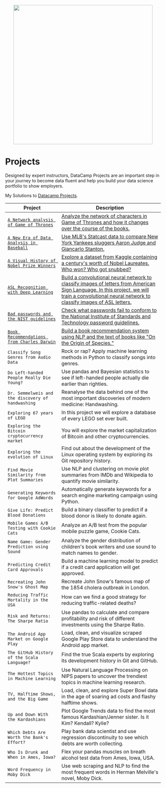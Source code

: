 <p align="center"> 
<img src="https://cdn.datacamp.com/main-app/assets/brand/logos/DataCamp_Horizontal_RGB-d196011f63ebda76dc5c9772425cf9541b8639af842d5e5476ef10f2460ed1e4.png" width="450">
</p>

# Projects


Designed by expert instructors, DataCamp Projects are an important step in your journey to become data fluent and help you build your data science portfolio to show employers.



My Solutions to [Datacamp Projects](https://www.datacamp.com/profile/veeralakrishna).

| Project | Description |
| --- | --- |
|[ `A Network analysis of Game of Thrones` ](https://github.com/veeralakrishna/DataCamp-Portfolio-Project-Solutions--Python/tree/master/A%20Network%20analysis%20of%20Game%20of%20Thrones)| [Analyze the network of characters in Game of Thrones and how it changes over the course of the books.](https://www.datacamp.com/projects/76) |
| [`A New Era of Data Analysis in Baseball`](https://github.com/veeralakrishna/DataCamp-Portfolio-Project-Solutions--Python/tree/master/A%20New%20Era%20of%20Data%20Analysis%20in%20Baseball) |[Use MLB's Statcast data to compare New York Yankees sluggers Aaron Judge and Giancarlo Stanton.](https://www.datacamp.com/projects/250)|
| [`A Visual History of Nobel Prize Winners`](https://github.com/veeralakrishna/DataCamp-Portfolio-Project-Solutions--Python/tree/master/A%20Visual%20History%20of%20Nobel%20Prize%20Winners) | [Explore a dataset from Kaggle containing a century's worth of Nobel Laureates. Who won? Who got snubbed?](https://www.datacamp.com/projects/441) |
| [`ASL Recognition with Deep Learning`](https://github.com/veeralakrishna/DataCamp-Portfolio-Project-Solutions--Python/tree/master/ASL%20Recognition%20with%20Deep%20Learning) | [Build a convolutional neural network to classify images of letters from American Sign Language. In this project, we will train a convolutional neural network to classify images of ASL letters.](https://www.datacamp.com/projects/509)|
|[`Bad passwords and the NIST guidelines`](https://www.datacamp.com/projects/141) | [Check what passwords fail to conform to the National Institute of Standards and Technology password guidelines.](https://www.datacamp.com/projects/141) |
| [`Book Recommendations from Charles Darwin` ](https://github.com/veeralakrishna/DataCamp-Portfolio-Project-Solutions--Python/tree/master/Book%20Recommendations%20from%20Charles%20Darwin)| [Build a book recommendation system using NLP and the text of books like "On the Origin of Species."](https://www.datacamp.com/projects/607) |
| `Classify Song Genres from Audio Data` | Rock or rap? Apply machine learning methods in Python to classify songs into genres. |
| `Do Left-handed People Really Die Young?` | Use pandas and Bayesian statistics to see if left-handed people actually die earlier than righties. |
| `Dr. Semmelweis and the discovery of handwashing` | Reanalyse the data behind one of the most important discoveries of modern medicine: Handwashing. |
| `Exploring 67 years of LEGO` | In this project we will explore a database of every LEGO set ever built. |
| `Exploring the Bitcoin cryptocurrency market` | You will explore the market capitalization of Bitcoin and other cryptocurrencies. |
| `Exploring the evolution of Linux` | Find out about the development of the Linux operating system by exploring its Git repository history. |
| `Find Movie Similarity from Plot Summaries` | Use NLP and clustering on movie plot summaries from IMDb and Wikipedia to quantify movie similarity. |
| `Generating Keywords for Google AdWords` | Automatically generate keywords for a search engine marketing campaign using Python. |
| `Give Life: Predict Blood Donations` | Build a binary classifier to predict if a blood donor is likely to donate again. |
| `Mobile Games A/B Testing with Cookie Cats` | Analyze an A/B test from the popular mobile puzzle game, Cookie Cats. |
| `Name Game: Gender Prediction using Sound` | Analyze the gender distribution of children's book writers and use sound to match names to gender. |
| `Predicting Credit Card Approvals` | Build a machine learning model to predict if a credit card application will get approved. |
| `Recreating John Snow's Ghost Map` | Recreate John Snow's famous map of the 1854 cholera outbreak in London. |
| `Reducing Traffic Mortality in the USA` | How can we find a good strategy for reducing traffic-related deaths? |
| `Risk and Returns: The Sharpe Ratio` | Use pandas to calculate and compare profitability and risk of different investments using the Sharpe Ratio. |
| `The Android App Market on Google Play` | Load, clean, and visualize scraped Google Play Store data to understand the Android app market. |
| `The GitHub History of the Scala Language?` | Find the true Scala experts by exploring its development history in Git and GitHub. |
| `The Hottest Topics in Machine Learning` | Use Natural Language Processing on NIPS papers to uncover the trendiest topics in machine learning research. |
| `TV, Halftime Shows, and the Big Game` | Load, clean, and explore Super Bowl data in the age of soaring ad costs and flashy halftime shows. |
| `Up and Down With the Kardashians` | Plot Google Trends data to find the most famous Kardashian/Jenner sister. Is it Kim? Kendall? Kylie? |
| `Which Debts Are Worth the Bank's Effort?` | Play bank data scientist and use regression discontinuity to see which debts are worth collecting. |
| `Who Is Drunk and When in Ames, Iowa?` | Flex your pandas muscles on breath alcohol test data from Ames, Iowa, USA. |
| `Word Frequency in Moby Dick` | Use web scraping and NLP to find the most frequent words in Herman Melville's novel, Moby Dick. |
